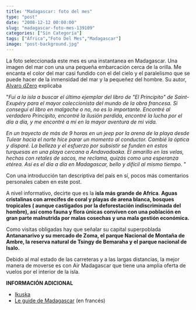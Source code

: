```yaml
---
title: "Madagascar: foto del mes"
type: "post"
date: "2008-12-12 00:00:00"
slug: "madagascar-foto-mes-139109"
categories: ["Sin Categoría"]
tags: ["África","Foto Del Mes","Madagascar"]
image: "post-background.jpg"
---
```


[](/wp-content/uploads/2008/12/139109-108353.jpg)La foto seleccionada este mes es una instantanea en Madagascar. Una imagen del mar con una una pequeña embarcación cerca de la orilla. Me encanta el color del mar casi fundido con el del cielo y el paralelismo que se puede hacer de la inmensidad del mar y la pequeñez del hombre. Su autor, [Alvaro dZero](http://www.flickr.com/photos/miradasdecaracol/) explicaba

"*Fui a la isla a buscar el último ejemplar del libro de "El Principito" de Saint-Exupéry para el mayor coleccionista del mundo de la obra francesa. Si conseguí el libro en malgache o no, no es lo importante. Encontré al verdadero Principito, encontré la ilusión perdida, encontré la lucha por el día a día, y me encontré a mí en la mayor aventura de mi vida.*

*En un trayecto de más de 9 horas en un jeep por la arena de la playa desde Tulear hacia el norte hice parar un momento al conductor. Cambié la óptica y disparé. La belleza y el esfuerzo por subsistir se funden en estos turquesas en una playa cercana a Andavadoaka. El amarillo en las velas, hechas con retales de sacos, me reclama, quizás como una esperanza etérea. Así es el día a día en Madagascar, bello y difícil al mismo tiempo*. "

Con una introducción tan descriptiva del país en sí, pocos más comentarios personales caben en este post.

A nivel informativo, decirte que es la **isla más grande de Africa**. **Aguas cristalinas con arrecifes de coral y playas de arena blanca, bosques tropicales ( aunque castigados por la deforestación indiscriminada del hombre), así como fauna y flora únicas conviven con una población en gran parte malnutrida por malas cosechas y una mala gestión económica.**

Como visitas obligadas hay que señalar su capital superpoblada **Antananarivo y su mercado de Zoma, el parque Nacional de Montaña de Ambre, la reserva natural de Tsingy de Bemaraha y el parque nacional de Isalo.**

Debido al mal estado de las carreteras y a las largas distancias, la mejor manera de moverse es con Air Madagascar que tiene una amplia oferta de vuelos por el interior de la isla.

**INFORMACIÓN ADICIONAL**

- [Ikuska](http://www.ikuska.com/Africa/Paises/Madagascar.htm)
- [Le guide de Madagascar](http://www.madagascar-guide.com/madaguide2007/index.php) (en francés)